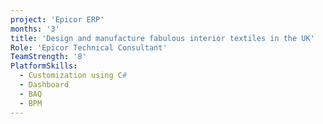 ```yaml
---
project: 'Epicor ERP'
months: '3'
title: 'Design and manufacture fabulous interior textiles in the UK'
Role: 'Epicor Technical Consultant'
TeamStrength: '8'
PlatformSkills:
  - Customization using C#
  - Dashboard
  - BAQ
  - BPM
---
```



